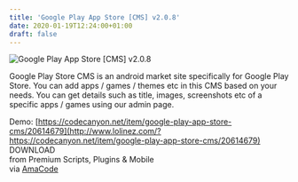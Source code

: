 ```yaml
---
title: 'Google Play App Store [CMS] v2.0.8'
date: 2020-01-19T12:24:00+01:00
draft: false
---
```


![Google Play App Store [CMS] v2.0.8](http://www.codelist.cc/uploads/posts/2020-01/1579432901_googleplayappstore.png "Google Play App Store [CMS] v2.0.8")  
  
Google Play Store CMS is an android market site specifically for Google Play Store. You can add apps / games / themes etc in this CMS based on your needs. You can get details such as title, images, screenshots etc of a specific apps / games using our admin page.  
  
Demo: [https://codecanyon.net/item/google-play-app-store-cms/20614679](http://www.lolinez.com/?https://codecanyon.net/item/google-play-app-store-cms/20614679)  
DOWNLOAD  
from Premium Scripts, Plugins & Mobile  
via [AmaCode](https://amazcode.ooo)